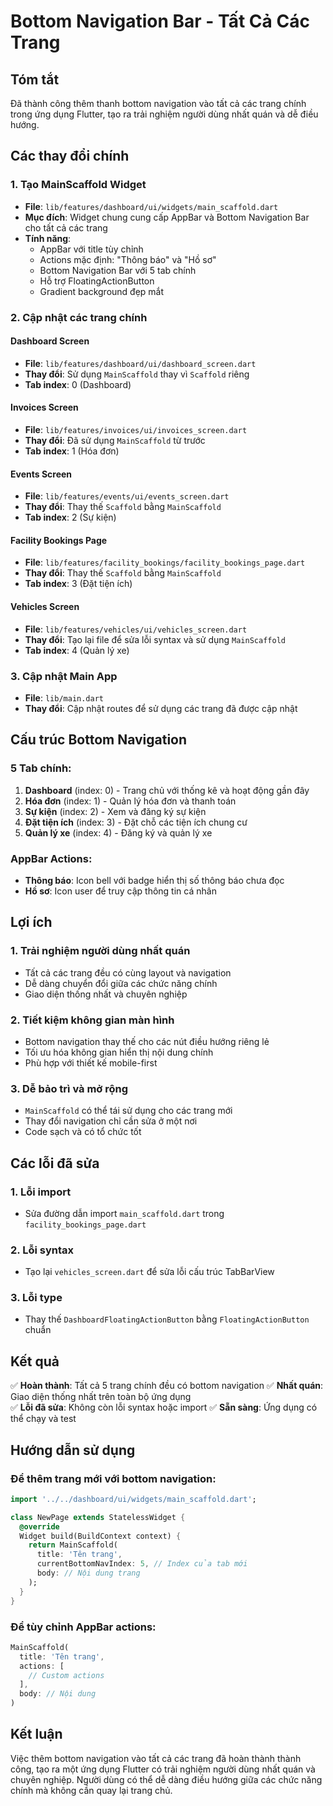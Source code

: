 # Bottom Navigation Bar - Tất Cả Các Trang

## Tóm tắt
Đã thành công thêm thanh bottom navigation vào tất cả các trang chính trong ứng dụng Flutter, tạo ra trải nghiệm người dùng nhất quán và dễ điều hướng.

## Các thay đổi chính

### 1. Tạo MainScaffold Widget
- **File**: `lib/features/dashboard/ui/widgets/main_scaffold.dart`
- **Mục đích**: Widget chung cung cấp AppBar và Bottom Navigation Bar cho tất cả các trang
- **Tính năng**:
  - AppBar với title tùy chỉnh
  - Actions mặc định: "Thông báo" và "Hồ sơ" 
  - Bottom Navigation Bar với 5 tab chính
  - Hỗ trợ FloatingActionButton
  - Gradient background đẹp mắt

### 2. Cập nhật các trang chính

#### Dashboard Screen
- **File**: `lib/features/dashboard/ui/dashboard_screen.dart`
- **Thay đổi**: Sử dụng `MainScaffold` thay vì `Scaffold` riêng
- **Tab index**: 0 (Dashboard)

#### Invoices Screen  
- **File**: `lib/features/invoices/ui/invoices_screen.dart`
- **Thay đổi**: Đã sử dụng `MainScaffold` từ trước
- **Tab index**: 1 (Hóa đơn)

#### Events Screen
- **File**: `lib/features/events/ui/events_screen.dart`
- **Thay đổi**: Thay thế `Scaffold` bằng `MainScaffold`
- **Tab index**: 2 (Sự kiện)

#### Facility Bookings Page
- **File**: `lib/features/facility_bookings/facility_bookings_page.dart`
- **Thay đổi**: Thay thế `Scaffold` bằng `MainScaffold`
- **Tab index**: 3 (Đặt tiện ích)

#### Vehicles Screen
- **File**: `lib/features/vehicles/ui/vehicles_screen.dart`
- **Thay đổi**: Tạo lại file để sửa lỗi syntax và sử dụng `MainScaffold`
- **Tab index**: 4 (Quản lý xe)

### 3. Cập nhật Main App
- **File**: `lib/main.dart`
- **Thay đổi**: Cập nhật routes để sử dụng các trang đã được cập nhật

## Cấu trúc Bottom Navigation

### 5 Tab chính:
1. **Dashboard** (index: 0) - Trang chủ với thống kê và hoạt động gần đây
2. **Hóa đơn** (index: 1) - Quản lý hóa đơn và thanh toán
3. **Sự kiện** (index: 2) - Xem và đăng ký sự kiện
4. **Đặt tiện ích** (index: 3) - Đặt chỗ các tiện ích chung cư
5. **Quản lý xe** (index: 4) - Đăng ký và quản lý xe

### AppBar Actions:
- **Thông báo**: Icon bell với badge hiển thị số thông báo chưa đọc
- **Hồ sơ**: Icon user để truy cập thông tin cá nhân

## Lợi ích

### 1. Trải nghiệm người dùng nhất quán
- Tất cả các trang đều có cùng layout và navigation
- Dễ dàng chuyển đổi giữa các chức năng chính
- Giao diện thống nhất và chuyên nghiệp

### 2. Tiết kiệm không gian màn hình
- Bottom navigation thay thế cho các nút điều hướng riêng lẻ
- Tối ưu hóa không gian hiển thị nội dung chính
- Phù hợp với thiết kế mobile-first

### 3. Dễ bảo trì và mở rộng
- `MainScaffold` có thể tái sử dụng cho các trang mới
- Thay đổi navigation chỉ cần sửa ở một nơi
- Code sạch và có tổ chức tốt

## Các lỗi đã sửa

### 1. Lỗi import
- Sửa đường dẫn import `main_scaffold.dart` trong `facility_bookings_page.dart`

### 2. Lỗi syntax
- Tạo lại `vehicles_screen.dart` để sửa lỗi cấu trúc TabBarView

### 3. Lỗi type
- Thay thế `DashboardFloatingActionButton` bằng `FloatingActionButton` chuẩn

## Kết quả

✅ **Hoàn thành**: Tất cả 5 trang chính đều có bottom navigation
✅ **Nhất quán**: Giao diện thống nhất trên toàn bộ ứng dụng  
✅ **Lỗi đã sửa**: Không còn lỗi syntax hoặc import
✅ **Sẵn sàng**: Ứng dụng có thể chạy và test

## Hướng dẫn sử dụng

### Để thêm trang mới với bottom navigation:
```dart
import '../../dashboard/ui/widgets/main_scaffold.dart';

class NewPage extends StatelessWidget {
  @override
  Widget build(BuildContext context) {
    return MainScaffold(
      title: 'Tên trang',
      currentBottomNavIndex: 5, // Index của tab mới
      body: // Nội dung trang
    );
  }
}
```

### Để tùy chỉnh AppBar actions:
```dart
MainScaffold(
  title: 'Tên trang',
  actions: [
    // Custom actions
  ],
  body: // Nội dung
)
```

## Kết luận

Việc thêm bottom navigation vào tất cả các trang đã hoàn thành thành công, tạo ra một ứng dụng Flutter có trải nghiệm người dùng nhất quán và chuyên nghiệp. Người dùng có thể dễ dàng điều hướng giữa các chức năng chính mà không cần quay lại trang chủ.
